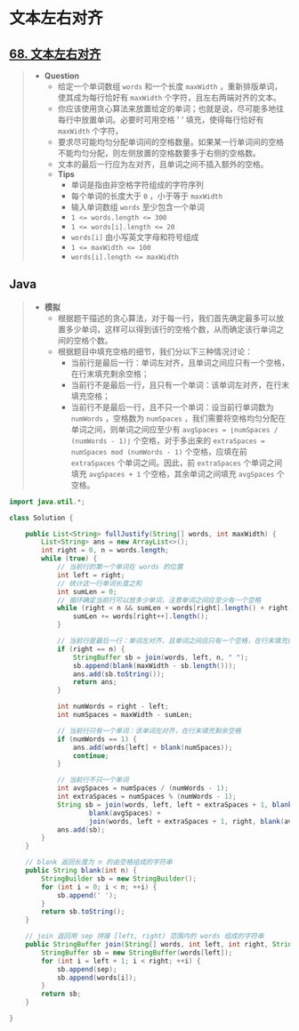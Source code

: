 # 文本左右对齐

## [68. 文本左右对齐](https://leetcode.cn/problems/text-justification/)

> - **Question**
>   - 给定一个单词数组 `words` 和一个长度 `maxWidth` ，重新排版单词，使其成为每行恰好有 `maxWidth` 个字符，且左右两端对齐的文本。
>   - 你应该使用贪心算法来放置给定的单词；也就是说，尽可能多地往每行中放置单词。必要时可用空格 ' ' 填充，使得每行恰好有 `maxWidth` 个字符。
>   - 要求尽可能均匀分配单词间的空格数量。如果某一行单词间的空格不能均匀分配，则左侧放置的空格数要多于右侧的空格数。
>   - 文本的最后一行应为左对齐，且单词之间不插入额外的空格。
>   - **Tips**
>     - 单词是指由非空格字符组成的字符序列
>     - 每个单词的长度大于 `0` ，小于等于 `maxWidth`
>     - 输入单词数组 `words` 至少包含一个单词
>     - `1 <= words.length <= 300`
>     - `1 <= words[i].length <= 20`
>     - `words[i]` 由小写英文字母和符号组成
>     - `1 <= maxWidth <= 100`
>     - `words[i].length <= maxWidth`

## Java

> - **模拟**
>   - 根据题干描述的贪心算法，对于每一行，我们首先确定最多可以放置多少单词，这样可以得到该行的空格个数，从而确定该行单词之间的空格个数。
>   - 根据题目中填充空格的细节，我们分以下三种情况讨论：
>     - 当前行是最后一行：单词左对齐，且单词之间应只有一个空格，在行末填充剩余空格；
>     - 当前行不是最后一行，且只有一个单词：该单词左对齐，在行末填充空格；
>     - 当前行不是最后一行，且不只一个单词：设当前行单词数为 `numWords` ，空格数为 `numSpaces` ，我们需要将空格均匀分配在单词之间，则单词之间应至少有 `avgSpaces = ⌊numSpaces / (numWords - 1)⌋` 个空格，对于多出来的 `extraSpaces = numSpaces mod (numWords - 1)` 个空格，应填在前 `extraSpaces` 个单词之间。因此，前 `extraSpaces` 个单词之间填充 `avgSpaces + 1` 个空格，其余单词之间填充 `avgSpaces` 个空格。

```java
import java.util.*;

class Solution {

    public List<String> fullJustify(String[] words, int maxWidth) {
        List<String> ans = new ArrayList<>();
        int right = 0, n = words.length;
        while (true) {
            // 当前行的第一个单词在 words 的位置
            int left = right;
            // 统计这一行单词长度之和
            int sumLen = 0;
            // 循环确定当前行可以放多少单词，注意单词之间应至少有一个空格
            while (right < n && sumLen + words[right].length() + right - left <= maxWidth) {
                sumLen += words[right++].length();
            }

            // 当前行是最后一行：单词左对齐，且单词之间应只有一个空格，在行末填充剩余空格
            if (right == n) {
                StringBuffer sb = join(words, left, n, " ");
                sb.append(blank(maxWidth - sb.length()));
                ans.add(sb.toString());
                return ans;
            }

            int numWords = right - left;
            int numSpaces = maxWidth - sumLen;

            // 当前行只有一个单词：该单词左对齐，在行末填充剩余空格
            if (numWords == 1) {
                ans.add(words[left] + blank(numSpaces));
                continue;
            }

            // 当前行不只一个单词
            int avgSpaces = numSpaces / (numWords - 1);
            int extraSpaces = numSpaces % (numWords - 1);
            String sb = join(words, left, left + extraSpaces + 1, blank(avgSpaces + 1)) + // 拼接额外加一个空格的单词
                    blank(avgSpaces) +
                    join(words, left + extraSpaces + 1, right, blank(avgSpaces)); // 拼接其余单词
            ans.add(sb);
        }
    }

    // blank 返回长度为 n 的由空格组成的字符串
    public String blank(int n) {
        StringBuilder sb = new StringBuilder();
        for (int i = 0; i < n; ++i) {
            sb.append(' ');
        }
        return sb.toString();
    }

    // join 返回用 sep 拼接 [left, right) 范围内的 words 组成的字符串
    public StringBuffer join(String[] words, int left, int right, String sep) {
        StringBuffer sb = new StringBuffer(words[left]);
        for (int i = left + 1; i < right; ++i) {
            sb.append(sep);
            sb.append(words[i]);
        }
        return sb;
    }

}
```
